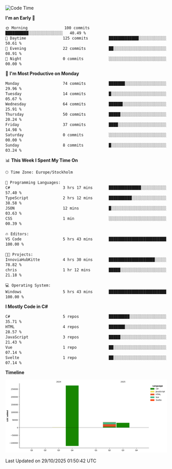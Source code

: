 <!--START_SECTION:waka-->
![Code Time](http://img.shields.io/badge/Code%20Time-14%20hrs%2045%20mins-blue)

**I'm an Early 🐤** 

```text
🌞 Morning                100 commits         ██████████░░░░░░░░░░░░░░░   40.49 % 
🌆 Daytime                125 commits         █████████████░░░░░░░░░░░░   50.61 % 
🌃 Evening                22 commits          ██░░░░░░░░░░░░░░░░░░░░░░░   08.91 % 
🌙 Night                  0 commits           ░░░░░░░░░░░░░░░░░░░░░░░░░   00.00 % 
```
📅 **I'm Most Productive on Monday** 

```text
Monday                   74 commits          ███████░░░░░░░░░░░░░░░░░░   29.96 % 
Tuesday                  14 commits          █░░░░░░░░░░░░░░░░░░░░░░░░   05.67 % 
Wednesday                64 commits          ██████░░░░░░░░░░░░░░░░░░░   25.91 % 
Thursday                 50 commits          █████░░░░░░░░░░░░░░░░░░░░   20.24 % 
Friday                   37 commits          ████░░░░░░░░░░░░░░░░░░░░░   14.98 % 
Saturday                 0 commits           ░░░░░░░░░░░░░░░░░░░░░░░░░   00.00 % 
Sunday                   8 commits           █░░░░░░░░░░░░░░░░░░░░░░░░   03.24 % 
```


📊 **This Week I Spent My Time On** 

```text
🕑︎ Time Zone: Europe/Stockholm

💬 Programming Languages: 
C#                       3 hrs 17 mins       ██████████████░░░░░░░░░░░   57.40 % 
TypeScript               2 hrs 12 mins       ██████████░░░░░░░░░░░░░░░   38.58 % 
JSON                     12 mins             █░░░░░░░░░░░░░░░░░░░░░░░░   03.63 % 
CSS                      1 min               ░░░░░░░░░░░░░░░░░░░░░░░░░   00.39 % 

🔥 Editors: 
VS Code                  5 hrs 43 mins       █████████████████████████   100.00 % 

🐱‍💻 Projects: 
InnoviaHubKitte          4 hrs 30 mins       ████████████████████░░░░░   78.82 % 
chris                    1 hr 12 mins        █████░░░░░░░░░░░░░░░░░░░░   21.18 % 

💻 Operating System: 
Windows                  5 hrs 43 mins       █████████████████████████   100.00 % 
```

**I Mostly Code in C#** 

```text
C#                       5 repos             █████████░░░░░░░░░░░░░░░░   35.71 % 
HTML                     4 repos             ███████░░░░░░░░░░░░░░░░░░   28.57 % 
JavaScript               3 repos             █████░░░░░░░░░░░░░░░░░░░░   21.43 % 
Vue                      1 repo              ██░░░░░░░░░░░░░░░░░░░░░░░   07.14 % 
Svelte                   1 repo              ██░░░░░░░░░░░░░░░░░░░░░░░   07.14 % 
```



**Timeline**

![Lines of Code chart](https://raw.githubusercontent.com/Kittzor/Kittzor/main/assets/bar_graph.png)


 Last Updated on 29/10/2025 01:50:42 UTC
<!--END_SECTION:waka-->
